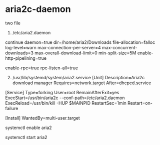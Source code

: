 # aria2c-daemon
two file
1. /etc/aria2.daemon 

continue
daemon=true
dir=/home/aria2/Downloads
file-allocation=falloc
log-level=warn
max-connection-per-server=4
max-concurrent-downloads=3
max-overall-download-limit=0
min-split-size=5M
enable-http-pipelining=true

enable-rpc=true
rpc-listen-all=true

2. /usr/lib/systemd/system/aria2.service 
[Unit]
Description=Aria2c download manager
Requires=network.target
After=dhcpcd.service
   
[Service]
Type=forking
User=root
RemainAfterExit=yes
ExecStart=/usr/bin/aria2c --conf-path=/etc/aria2.daemon
ExecReload=/usr/bin/kill -HUP $MAINPID
RestartSec=1min
Restart=on-failure
   
[Install]
WantedBy=multi-user.target


systemctl enable aria2  

systemctl start aria2
